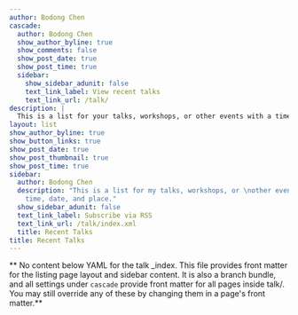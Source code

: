 ```yaml
---
author: Bodong Chen
cascade:
  author: Bodong Chen
  show_author_byline: true
  show_comments: false
  show_post_date: true
  show_post_time: true
  sidebar:
    show_sidebar_adunit: false
    text_link_label: View recent talks
    text_link_url: /talk/
description: |
  This is a list for your talks, workshops, or other events with a time, date, and place.
layout: list
show_author_byline: true
show_button_links: true
show_post_date: true
show_post_thumbnail: true
show_post_time: true
sidebar:
  author: Bodong Chen
  description: "This is a list for my talks, workshops, or \nother events with a
    time, date, and place."
  show_sidebar_adunit: false
  text_link_label: Subscribe via RSS
  text_link_url: /talk/index.xml
  title: Recent Talks
title: Recent Talks
---
```


** No content below YAML for the talk _index. This file provides front matter for the listing page layout and sidebar content. It is also a branch bundle, and all settings under `cascade` provide front matter for all pages inside talk/. You may still override any of these by changing them in a page's front matter.**
